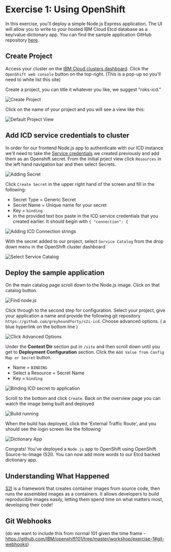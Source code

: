 # Exercise 1: Using OpenShift
In this exercise, you'll deploy a simple Node.js Express application. The UI will allow you to write to your hosted IBM Cloud Etcd database as a key/value dictionary app.  You can find the sample application GitHub repository [here](https://github.com/greyhoundforty/s2i-icd).

## Create Project
Access your cluster on the [IBM Cloud clusters dashboard](https://cloud.ibm.com/kubernetes/clusters). Click the `OpenShift web console` button on the top-right. (This is a pop-up so you'll need to white list this site) 

Create a project, you can title it whatever you like, we suggest "roks-icd."

![Create Project](https://dsc.cloud/quickshare/create-project.png)

Click on the name of your project and you will see a view like this:

![Default Project View](https://dsc.cloud/quickshare/initial-project-view.png)

## Add ICD service credentials to cluster
In order for our frontend Node.js app to authenticate with our ICD instance we'll need to take the [Service credentials]() we created previously and add them as an Openshift secret. From the initial prject view click `Resources` in the left hand navigation bar and then select Secrets.

![Adding Secret](https://dsc.cloud/quickshare/add-secret.png)

Click `Create Secret` in the upper right hand of the screen and fill in the following:
 - Secret Type = Generic Secret
 - Secret Name = Unique name for your secret
 - Key = `binding`
 - In the provided text box paste in the ICD service credentials that you created earlier. It should begin with `{ "connection": {`

![Adding ICD Connection strings](https://dsc.cloud/quickshare/icd-secret.png)

With the secret added to our project, select `Service Catalog` from the drop down menu in the OpenShift cluster dashboard

![Select Service Catalog](https://dsc.cloud/quickshare/select-service-catalog.png)

## Deploy the sample application 
On the main catalog page scroll down to the Node.js image. Click on that catalog button.

![Find node.js](https://dsc.cloud/quickshare/catalog-listing.png)

Click through to the second step for configuration. Select your project, give your application a name and provide the following git repository `https://github.com/greyhoundforty/s2i-icd`. Choose advanced options. ( a blue hyperlink on the bottom line )

![Click Advanced Options](https://dsc.cloud/quickshare/Shared-Image-2019-09-16-21-19-32.png)

Under the **Context Dir** section put in `/site` and then scroll down until you get to **Deployment Configuration** section. Click the `Add Value from Config Map or Secret` button. 

 - Name = `BINDING`
 - Select a Resource = Secret Name
 - Key = `binding`

![Binding ICD secret to application](https://dsc.cloud/quickshare/add-binding-to-app.png)

Scroll to the bottom and click `Create`. Back on the overview page you can watch the image being built and deployed

![Build running](https://dsc.cloud/quickshare/build-running.png)

When the build has deployed, click the 'External Traffic Route', and you should see the login screen like the following

![Dictionary App](https://dsc.cloud/quickshare/front-end-app.png)

Congrats! You've deployed a `Node.js` app to OpenShift using OpenShift Source-to-Image (S2I). You can now add more words to our Etcd backed dictionary app.

## Understanding What Happened

[S2I](https://docs.openshift.com/container-platform/3.6/architecture/core_concepts/builds_and_image_streams.html#source-build) is a framework that creates container images from source code, then runs the assembled images as a containers. It allows developers to build reproducible images easily, letting them spend time on what matters most, developing their code!

## Git Webhooks

(do we want to include this from normal 101 given the time frame - https://github.com/IBM/openshift101/tree/master/workshop/exercise-1#git-webhooks)
